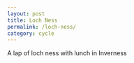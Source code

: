```yaml
---
layout: post
title: Loch Ness
permalink: /loch-ness/
category: cycle
---
```


A lap of loch ness with lunch in Inverness
